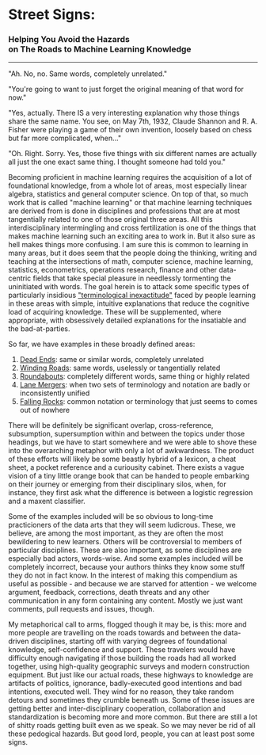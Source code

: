 # Street Signs:
### Helping You Avoid the Hazards <br> on The Roads to Machine Learning Knowledge
<hr>

"Ah. No, no. Same words, completely unrelated."

"You're going to want to just forget the original meaning of that word 
for now."

"Yes, actually. There IS a very interesting explanation why those things share
the same name. You see, on May 7th, 1932, Claude Shannon and R. A. Fisher
were playing a game of their own invention, loosely based on chess but 
far more complicated, when..." 

"Oh. Right. Sorry. Yes, those five things with six different names are 
actually all just the one exact same thing. I thought someone had told you."

Becoming proficient in machine learning requires the acquisition of a lot
of foundational knowledge, from a whole lot of areas, most especially linear
algebra, statistics and general computer science. On top of that, so much work
that is called "machine learning" or that machine learning techniques are
derived from is done in disciplines and professions that are at most 
tangentially related to one of those original three areas.
All this interdisciplinary intermingling and cross fertilization is one
of the things that makes machine learning such an exciting area to work in.
But it also sure as hell makes things more confusing.
I am sure this is common to learning in many areas, but it does seem
that the people doing the thinking, writing and teaching at the intersections 
of math, computer science, machine learning, statistics, econometrics, 
operations research, finance and other data-centric fields that take 
special pleasure in needlessly tormenting the uninitiated with words. 
The goal herein is to attack some specific types of particularly insidious 
["terminological inexactitude"](http://en.wikipedia.org/wiki/Terminological_inexactitude) 
faced by people learning in these areas with simple, intuitive explanations 
that reduce the cognitive load of acquiring knowledge. 
These will be supplemented, where appropriate, with obsessively detailed 
explanations for the insatiable and the bad-at-parties.

So far, we have examples in these broadly defined areas:

1. [Dead Ends](1-Dead_Ends/0-intro.md): same or similar words, 
   completely unrelated 
1. [Winding Roads](2-Winding_Roads/0-intro.md): same words, uselessly 
   or tangentially related
1. [Roundabouts](3-Roundabouts/0-intro.md): completely different words, same 
   thing or highly related
1. [Lane Mergers](4-Lane_Mergers/0-intro.md): when two sets of terminology and
   notation are badly or inconsistently unified 
1. [Falling Rocks](5-Falling_Rocks/0-intro.md): common notation or terminology 
   that just seems to comes out of nowhere

There will be definitely be significant overlap, cross-reference, subsumption,
supersumption within and between the topics under those headings, but we have
to start somewhere and we were able to shove these into the overarching 
metaphor with only a lot of awkwardness.
The product of these efforts will likely be some beastly hybrid of a lexicon, 
a cheat sheet, a pocket reference and a curiousity cabinet.
There exists a vague vision of a tiny little orange book that can be handed to 
people embarking on their journey or emerging from their disciplinary silos, 
when, for instance, they first ask what the difference is between a logistic 
regression and a maxent classifier. 

Some of the examples included will be so obvious to long-time practicioners 
of the data arts that they will seem ludicrous. These, we believe, are among
the most important, as they are often the most bewildering to new learners.
Others will be controversial to members of particular disciplines. These are
also important, as some disciplines are especially bad actors, words-wise. 
And some examples included will be completely incorrect, because your authors 
thinks they know some stuff they do not in fact know. 
In the interest of making this compendium as useful as possible - and
because we are starved for attention - we welcome argument, feedback, 
corrections, death threats and any other communication in any form containing 
any content. Mostly we just want comments, pull requests and issues, though. 

My metaphorical call to arms, flogged though it may be, is this: 
more and more people are travelling on the roads towards and 
between the data-driven disciplines, starting off with varying degrees of 
foundational knowledge, self-confidence and support. 
These travelers would have difficulty enough navigating 
if those building the roads had all worked together, using high-quality
geographic surveys and modern construction equipment.
But just like our actual roads, these highways to knowledge are artifacts
of politics, ignorance, badly-executed good intentions and bad intentions,
executed well. They wind for no reason, they take random detours and sometimes
they crumble beneath us. Some of these issues are getting better and 
inter-disciplinary cooperation, collaboration and standardization is becoming
more and more common. But there are still a lot of shitty roads getting built
even as we speak. So we may never be rid of all these pedogical hazards. 
But good lord, people, you can at least post some signs.

